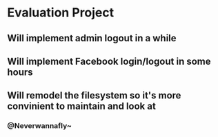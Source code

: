 # Evaluation Project

## Will implement admin logout in a while
## Will implement Facebook login/logout in some hours 
## Will remodel the filesystem so it's more convinient to maintain and look at

### @Neverwannafly~
